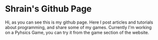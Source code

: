 # Shrain's Github Page

 Hi, as you can see this is my github page. Here I post articles and tutorials about programming,
 and share some of my games. Currently I'm working on a Pyhsics Game, you can try it from the game
 section of the website.